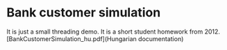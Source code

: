 # Bank customer simulation
It is just a small threading demo. It is a short student homework from 2012.
[BankCustomerSimulation_hu.pdf](Hungarian documentation)